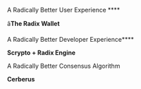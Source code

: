 A Radically Better User Experience ****

â**The Radix Wallet**

A Radically Better Developer Experience****

**Scrypto + Radix Engine**

A Radically Better Consensus Algorithm

**Cerberus**